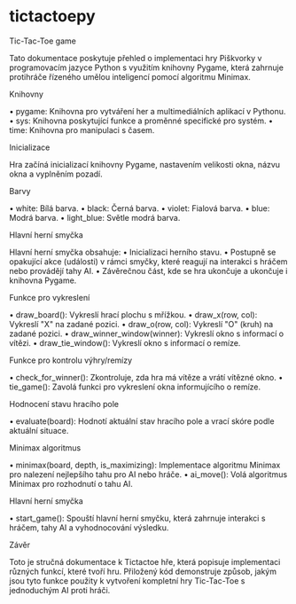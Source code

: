 # tictactoepy
Tic-Tac-Toe game

Tato dokumentace poskytuje přehled o implementaci hry Piškvorky v programovacím jazyce Python s využitím knihovny Pygame, která zahrnuje protihráče řízeného umělou inteligencí pomocí algoritmu Minimax.

Knihovny

•	pygame: Knihovna pro vytváření her a multimediálních aplikací v Pythonu.
•	sys: Knihovna poskytující funkce a proměnné specifické pro systém.
•	time: Knihovna pro manipulaci s časem.

Inicializace

Hra začíná inicializací knihovny Pygame, nastavením velikosti okna, názvu okna a vyplněním pozadí.

Barvy

•	white: Bílá barva.
•	black: Černá barva.
•	violet: Fialová barva.
•	blue: Modrá barva.
•	light_blue: Světle modrá barva.

Hlavní herní smyčka

Hlavní herní smyčka obsahuje:
•	Inicializaci herního stavu.
•	Postupně se opakující akce (události) v rámci smyčky, které reagují na interakci s hráčem nebo provádějí tahy AI.
•	Závěrečnou část, kde se hra ukončuje a ukončuje i knihovna Pygame.

Funkce pro vykreslení

•	draw_board(): Vykreslí hrací plochu s mřížkou.
•	draw_x(row, col): Vykreslí "X" na zadané pozici.
•	draw_o(row, col): Vykreslí "O" (kruh) na zadané pozici.
•	draw_winner_window(winner): Vykreslí okno s informací o vítězi.
•	draw_tie_window(): Vykreslí okno s informací o remíze.

Funkce pro kontrolu výhry/remízy

•	check_for_winner(): Zkontroluje, zda hra má vítěze a vrátí vítězné okno.
•	tie_game(): Zavolá funkci pro vykreslení okna informujícího o remíze.


Hodnocení stavu hracího pole

•	evaluate(board): Hodnotí aktuální stav hracího pole a vrací skóre podle aktuální situace.

Minimax algoritmus

•	minimax(board, depth, is_maximizing): Implementace algoritmu Minimax pro nalezení nejlepšího tahu pro AI nebo hráče.
•	ai_move(): Volá algoritmus Minimax pro rozhodnutí o tahu AI.

Hlavní herní smyčka

•	start_game(): Spouští hlavní herní smyčku, která zahrnuje interakci s hráčem, tahy AI a vyhodnocování výsledku.

Závěr

Toto je stručná dokumentace k Tictactoe hře, která popisuje implementaci různých funkcí, které tvoří hru. Přiložený kód demonstruje způsob, jakým jsou tyto funkce použity k vytvoření kompletní hry Tic-Tac-Toe s jednoduchým AI proti hráči.
